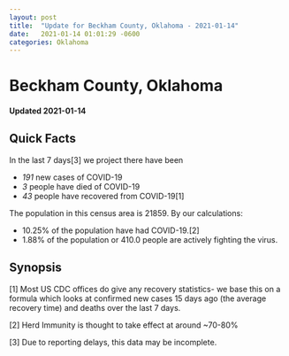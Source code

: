 ```yaml
---
layout: post
title:  "Update for Beckham County, Oklahoma - 2021-01-14"
date:   2021-01-14 01:01:29 -0600
categories: Oklahoma
---
```


# Beckham County, Oklahoma
#### Updated 2021-01-14

## Quick Facts

In the last 7 days[3] we project there have been
- *191* new cases of COVID-19
- *3* people have died of COVID-19
- *43* people have recovered from COVID-19[1]

The population in this census area is 21859. By our calculations:
- 10.25% of the population have had COVID-19.[2]
- 1.88% of the population or 410.0 people are actively fighting the virus.

## Synopsis




[1] Most US CDC offices do give any recovery statistics- we base this on a formula which looks at confirmed new cases
15 days ago (the average recovery time) and deaths over the last 7 days.

[2] Herd Immunity is thought to take effect at around ~70-80%

[3] Due to reporting delays, this data may be incomplete.
 
    